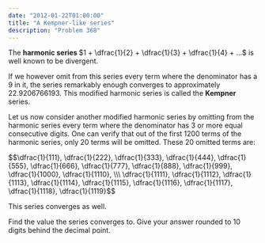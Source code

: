 ```yaml
---
date: "2012-01-22T01:00:00"
title: "A Kempner-like series"
description: "Problem 368"
---
```


<p>The <b> harmonic series </b> $1 + \dfrac{1}{2} + \dfrac{1}{3} + \dfrac{1}{4} + ...$ is well known to be divergent.</p>
<p>If we however omit from this series every term where the denominator has a 9 in it, the series remarkably enough converges to approximately 22.9206766193.
This modified harmonic series is called the <b>Kempner</b> series.</p>
<p>Let us now consider another modified harmonic series by omitting from the harmonic series every term where the denominator has 3 or more equal consecutive digits.
One can verify that out of the first 1200 terms of the harmonic series, only 20 terms will be omitted.
These 20 omitted terms are:</p>
<p>$$\dfrac{1}{111}, \dfrac{1}{222}, \dfrac{1}{333}, \dfrac{1}{444}, \dfrac{1}{555}, \dfrac{1}{666}, \dfrac{1}{777}, \dfrac{1}{888}, \dfrac{1}{999}, \dfrac{1}{1000}, \dfrac{1}{1110}, \\\ \dfrac{1}{1111}, \dfrac{1}{1112}, \dfrac{1}{1113}, \dfrac{1}{1114}, \dfrac{1}{1115}, \dfrac{1}{1116}, \dfrac{1}{1117}, \dfrac{1}{1118}, \dfrac{1}{1119}$$</p>
<p>This series converges as well.</p>
<p>Find the value the series converges to.
Give your answer rounded to 10 digits behind the decimal point.</p>

